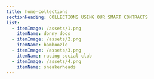 ```yaml
---
title: home-collections
sectionHeading: COLLECTIONS USING OUR SMART CONTRACTS
list:
  - itemImage: /assets/1.png
    itemName: donny doos
  - itemImage: /assets/2.png
    itemName: bamboozle
  - itemImage: /assets/3.png
    itemName: racing social club
  - itemImage: /assets/4.png
    itemName: sneakerheads
---
```

